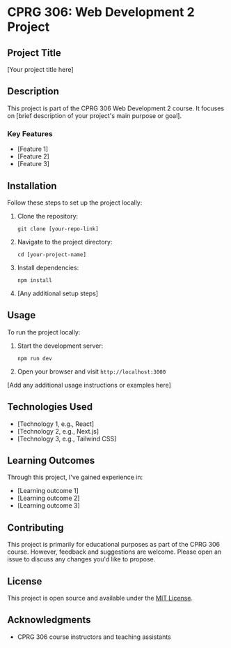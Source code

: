 # CPRG 306: Web Development 2 Project

## Project Title
[Your project title here]

## Description
This project is part of the CPRG 306 Web Development 2 course. It focuses on [brief description of your project's main purpose or goal].

### Key Features
- [Feature 1]
- [Feature 2]
- [Feature 3]

## Installation
Follow these steps to set up the project locally:

1. Clone the repository:
   ```
   git clone [your-repo-link]
   ```
2. Navigate to the project directory:
   ```
   cd [your-project-name]
   ```
3. Install dependencies:
   ```
   npm install
   ```
4. [Any additional setup steps]

## Usage
To run the project locally:

1. Start the development server:
   ```
   npm run dev
   ```
2. Open your browser and visit `http://localhost:3000`

[Add any additional usage instructions or examples here]

## Technologies Used
- [Technology 1, e.g., React]
- [Technology 2, e.g., Next.js]
- [Technology 3, e.g., Tailwind CSS]

## Learning Outcomes
Through this project, I've gained experience in:
- [Learning outcome 1]
- [Learning outcome 2]
- [Learning outcome 3]

## Contributing
This project is primarily for educational purposes as part of the CPRG 306 course. However, feedback and suggestions are welcome. Please open an issue to discuss any changes you'd like to propose.

## License
This project is open source and available under the [MIT License](LICENSE).

## Acknowledgments
- CPRG 306 course instructors and teaching assistants

